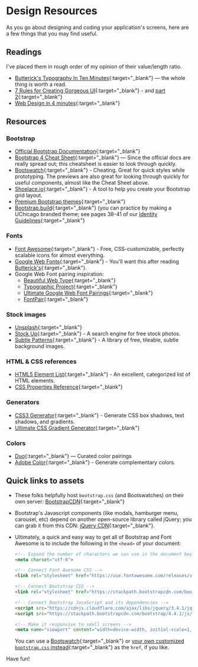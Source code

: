 # Design Resources

As you go about designing and coding your application's screens, here are a few things that you may find useful.

## Readings

I've placed them in rough order of my opinion of their value/length ratio.

 - [Butterick's Typography In Ten Minutes](http://practicaltypography.com/typography-in-ten-minutes.html){:target="_blank"} — the whole thing is worth a read.
 - [7 Rules for Creating Gorgeous UI](https://medium.com/@erikdkennedy/7-rules-for-creating-gorgeous-ui-part-1-559d4e805cda){:target="_blank"} - and [part 2](https://medium.com/@erikdkennedy/7-rules-for-creating-gorgeous-ui-part-2-430de537ba96){:target="_blank"}
 - [Web Design in 4 minutes](http://jgthms.com/web-design-in-4-minutes/){:target="_blank"}
 
## Resources

### Bootstrap

 - [Official Bootstrap Documentation](http://getbootstrap.com/components/){:target="_blank"}
 - [Bootstrap 4 Cheat Sheet](https://hackerthemes.com/bootstrap-cheatsheet/){:target="_blank"} — Since the official docs are really spread out; this cheatsheet is easier to look through quickly.
 - [Bootswatch](http://bootswatch.com){:target="_blank"} - Cheating. Great for quick styles while prototyping. The previews are also great for looking through quickly for useful components, almost like the Cheat Sheet above.
 - [Shoelace.io](http://shoelace.io){:target="_blank"} - A tool to help you create your Bootstrap grid layout.
 - [Premium Bootstrap themes](https://themes.getbootstrap.com/){:target="_blank"}
 - [Bootstrap.build](https://bootstrap.build/app){:target="_blank"} (you can practice by making a UChicago branded theme; see pages 38-41 of our [Identity Guidelines](https://news.uchicago.edu/sites/default/files/attachments/_uchicago.identity.guidelines.pdf){:target="_blank"}

### Fonts

 - [Font Awesome](https://fontawesome.com/icons?d=gallery&m=free){:target="_blank"} - Free, CSS-customizable, perfectly scalable icons for almost everything.
 - [Google Web Fonts](https://www.google.com/fonts){:target="_blank"} - You'll want this after reading [Butterick's](http://practicaltypography.com/typography-in-ten-minutes.html){:target="_blank"}.
 - Google Web Font pairing inspiration:
    - [Beautiful Web Type](http://hellohappy.org/beautiful-web-type/?1){:target="_blank"} 
    - [Typographic Project](http://femmebot.github.io/google-type/){:target="_blank"}
    - [Ultimate Google Web Font Pairings](https://www.reliablepsd.com/ultimate-google-font-pairings/){:target="_blank"}
    - [FontPair](https://fontpair.co/){:target="_blank"}

### Stock images

 - [Unsplash](https://unsplash.com/){:target="_blank"}
 - [Stock Up](http://www.sitebuilderreport.com/stock-up){:target="_blank"} - A search engine for free stock photos.
 - [Subtle Patterns](http://subtlepatterns.com){:target="_blank"} - A library of free, tileable, subtle background images.
  
### HTML & CSS references

 - [HTML5 Element List](https://developer.mozilla.org/en-US/docs/Web/Guide/HTML/HTML5/HTML5_element_list){:target="_blank"} - An excellent, categorized list of HTML elements.
 - [CSS Properties Reference](https://developer.mozilla.org/en-US/docs/Web/CSS/CSS_Properties_Reference){:target="_blank"}

### Generators

 - [CSS3 Generator](http://css3gen.com/box-shadow/){:target="_blank"} - Generate CSS box shadows, text shadows, and gradients. 
 - [Ultimate CSS Gradient Generator](https://www.colorzilla.com/gradient-editor/){:target="_blank"}

### Colors

 - [Duo](https://duo.alexpate.uk/){:target="_blank"} — Curated color pairings
 - [Adobe Color](http://color.adobe.com){:target="_blank"} - Generate complementary colors.

## Quick links to assets

 - These folks helpfully host `bootstrap.css` (and Bootswatches) on their own server: [BootstrapCDN](https://www.bootstrapcdn.com/){:target="_blank"}
 - Bootstrap's Javascript components (like modals, hamburger menu, carousel, etc) depend on another open-source library called jQuery; you can grab it from this CDN: [jQuery CDN](https://code.jquery.com/){:target="_blank"}.
 - Ultimately, a quick and easy way to get all of Bootstrap and Font Awesome is to include the following in the `<head>` of your document:

    ```html
   <!-- Expand the number of characters we can use in the document beyond basic ASCII 🎉 -->
   <meta charset="utf-8">

   <!-- Connect Font Awesome CSS -->
   <link rel="stylesheet" href="https://use.fontawesome.com/releases/v5.0.2/css/all.css">

   <!-- Connect Bootstrap CSS -->
   <link rel="stylesheet" href="https://stackpath.bootstrapcdn.com/bootstrap/4.4.1/css/bootstrap.min.css">

   <!-- Connect Bootstrap JavaScript and its dependencies -->
   <script src="https://cdnjs.cloudflare.com/ajax/libs/jquery/3.4.1/jquery.js"></script>
   <script src="https://stackpath.bootstrapcdn.com/bootstrap/4.4.1/js/bootstrap.bundle.min.js"></script>

   <!-- Make it responsive to small screens -->
   <meta name="viewport" content="width=device-width, initial-scale=1, shrink-to-fit=no">
    ```

    You can use a [Bootswatch](http://bootswatch.com){:target="_blank"} or [your own customized `bootstrap.css` instead](https://bootstrap.build/app){:target="_blank"} as the `href`, if you like.

Have fun!
